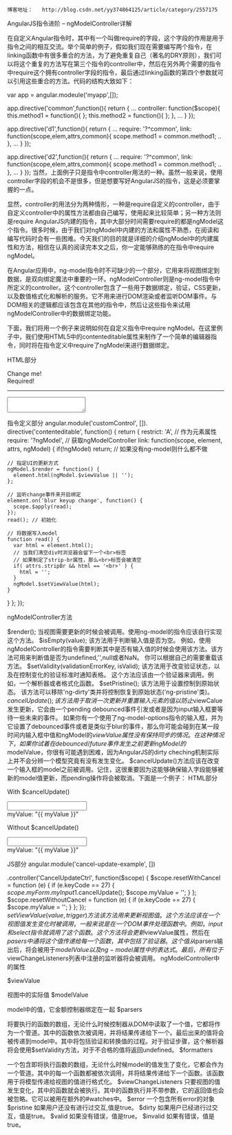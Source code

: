 	博客地址：	http://blog.csdn.net/yy374864125/article/category/2557175

AngularJS指令进阶 – ngModelController详解

在自定义Angular指令时，其中有一个叫做require的字段，这个字段的作用是用于指令之间的相互交流。举个简单的例子，假如我们现在需要编写两个指令，在linking函数中有很多重合的方法，为了避免重复自己（著名的DRY原则），我们可以将这个重复的方法写在第三个指令的controller中，然后在另外两个需要的指令中require这个拥有controller字段的指令，最后通过linking函数的第四个参数就可以引用这些重合的方法。代码的结构大致如下：

var app = angular.modeule('myapp',[]);

app.directive('common',function(){
    return {
    ...
    controller: function($scope){
        this.method1 = function(){
        };
        this.method2 = function(){
        };
    },
    ...
    }
});

app.directive('d1',function(){
    return {
    ...
    require: '?^common',
    link: function(scope,elem,attrs,common){
        scope.method1 = common.method1;
        ..
        },
    ...
    }
});

app.directive('d2',function(){
    return {
    ...
    require: '?^common',
    link: function(scope,elem,attrs,common){
        scope.method1 = common.method1;
        ..
        },
    ...
    }
});
当然，上面例子只是指令中controller用法的一种。虽然一般来说，使用controller字段的机会不是很多，但是想要写好AngularJS的指令，这是必须要掌握的一点。

显然，controller的用法分为两种情形，一种是require自定义的controller，由于自定义controller中的属性方法都由自己编写，使用起来比较简单；另一种方法则是require AngularJS内建的指令，其中大部分时间需要require的都是ngModel这个指令。很多时候，由于我们对ngModel中内建的方法和属性不熟悉，在阅读和编写代码时会有一些困难。今天我们的目的就是详细的介绍ngModel中的内建属性和方法，相信在认真的阅读完本文之后，你一定能够熟练的在指令中require ngModel。

在Angular应用中，ng-model指令时不可缺少的一个部分，它用来将视图绑定到数据，是双向绑定魔法中重要的一环。ngModelController则是ng-model指令中所定义的controller。这个controller包含了一些用于数据绑定，验证，CSS更新，以及数值格式化和解析的服务。它不用来进行DOM渲染或者监听DOM事件。与DOM相关的逻辑都应该包含在其他的指令中，然后让这些指令来试用ngModelController中的数据绑定功能。

下面，我们将用一个例子来说明如何在自定义指令中require ngModel。在这里例子中，我们使用HTML5中的contenteditable属性来制作了一个简单的编辑器指令，同时将在指令定义中require了ngModel来进行数据绑定。

HTML部分
<form name="myForm">
 <div contenteditable
  name="myWidget" ng-model="userContent"
  strip-br="true"
  required>Change me!</div>
  <span ng-show="myForm.myWidget.$error.required">Required!</span>
 <hr>
 <textarea ng-model="userContent"></textarea>
</form>
指令定义部分
angular.module('customControl', []). directive('contenteditable', function() { return { restrict: 'A', // 作为元素属性 require: '?ngModel', // 获取ngModelController link: function(scope, element, attrs, ngModel) { if(!ngModel) return; // 如果没有ng-model则什么都不做

    // 指定UI的更新方式
    ngModel.$render = function() {
      element.html(ngModel.$viewValue || '');
    };

    // 监听change事件来开启绑定
    element.on('blur keyup change', function() {
      scope.$apply(read);
    });
    read(); // 初始化

    // 将数据写入model
    function read() {
      var html = element.html();
      // 当我们清空div时浏览器会留下一个<br>标签
      // 如果制定了strip-br属性，那么<br>标签会被清空
      if( attrs.stripBr && html == '<br>' ) {
        html = '';
      }
      ngModel.$setViewValue(html);
    }
  }
};
});

ngModelController方法

$render();
当视图需要更新的时候会被调用。使用ng-model的指令应该自行实现这个方法。
$isEmpty(value);
该方法用于判断输入值是否为空。 
例如，使用ngModelController的指令需要判断其中是否有输入值的时候会使用该方法。该方法可用来判断值是否为undefined,'',null或者NaN。 
你可以根据自己的需要重载该方法。
$setValidity(validationErrorKey, isValid);
该方法用于改变验证状态，以及在控制变化的验证标准时通知表格。 
这个方法应该由一个验证器来调用。例如，一个解析器或者格式化函数。
$setPristine();
该方法用于设置控制到原始状态。 
该方法可以移除'ng-dirty'类并将控制恢复到原始状态('ng-pristine'类)。
$cancelUpdate();
该方法用于取消一次更新并重置输入元素的值以防止$viewCalue发生更新，它会由一个pending debounced事件引发或者是因为input输入框要等待一些未来的事件。
如果你有一个使用了ng-model-options指令的输入框，并为它设置了debounced事件或者是类似于blur的事件，那么你可能会碰到在某一段时间内输入框中值和ngModel的$viewValue属性没有保持同步的情况。 
在这种情况下，如果你试着在debounced/future事件发生之前更新ngModel的$modelValue，你很有可能遇到困难，因为AngularJS的dirty cheching机制实际上并不会分辨一个模型究竟有没有发生变化。 
$cancelUpdate()方法应该在改变一个输入框的model之前被调用。记住，这很重要因为这能够确保输入字段能够被新的model值更新，而pending操作将会被取消。下面是一个例子：
HTML部分
 <form name="myForm" ng-model-options="{ updateOn: 'blur' }">
<p>With $cancelUpdate()</p>
<input name="myInput1" ng-model="myValue" ng-keydown="resetWithCancel($event)"><br/>
myValue: "{{ myValue }}"

<p>Without $cancelUpdate()</p>
<input name="myInput2" ng-model="myValue" ng-keydown="resetWithoutCancel($event)"><br/>
myValue: "{{ myValue }}"
  </form>
</div>  
JS部分
angular.module('cancel-update-example', [])

.controller('CancelUpdateCtrl', function($scope) {
  $scope.resetWithCancel = function (e) {
if (e.keyCode == 27) {
  $scope.myForm.myInput1.$cancelUpdate();
  $scope.myValue = '';
}
  };
  $scope.resetWithoutCancel = function (e) {
if (e.keyCode == 27) {
  $scope.myValue = '';
}
  };
});  
$setViewValue(value, trigger)方法
该方法用来更新视图值。这个方法应该在一个视图值发生变化时被调用，一般来说是在一个DOM事件处理函数中。例如，input和select指令就调用了这个函数。 
这个方法将会更新$viewValue属性，然后在$pasers中通将这个值传递给每一个函数，其中包括了验证器。这个值从$parsers输出后，将会被用于$modelValue以及ng-model属性中的表达式。 
最后，所有位于$viewChangeListeners列表中注册的监听器将会被调用。
ngModelController中的属性

$viewValue

视图中的实际值
$modelValue

model中的值，它金额控制器绑定在一起
$parsers

将要执行的函数的数组，无论什么时候控制器从DOM中读取了一个值，它都将作为一个管道。其中的函数依次被调用，并将结果传递给下一个。最后出来的值将会被传递到model中。其中将包括验证和转换值的过程。对于验证步骤，这个解析器将会使用$setValidity方法，对于不合格的值将返回undefined。
$formatters

一个包含即将执行函数的数组，无论什么时候model的值发生了变化，它都会作为一个管道。其中的每一个函数都被依次调用，并将结果传递给下一个函数。该函数用于将模型传递给视图的值进行格式化。
$viewChangeListeners
只要视图的值发生变化，其中的函数就会被执行。其中的函数执行并不带参数，它的返回值也会被忽略。它可以被用在额外的#watches中。
$error
一个包含所有error的对象
$pristine
如果用户还没有进行过交互,值是true。
$dirty
如果用户已经进行过交互，值是true。
$valid
如果没有错误，值是true。
$invalid
如果有错误，值是true。

